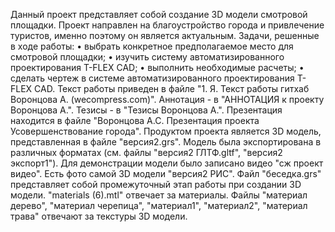 Данный проект представляет собой создание 3D модели смотровой площадки.
Проект направлен на благоустройство города и привлечение туристов, именно поэтому он является актуальным.
Задачи, решенные в ходе работы:
•	выбрать конкретное предполагаемое место для смотровой площадки;
•	изучить систему автоматизированного проектирования T-FLEX CAD;
•	выполнить необходимые расчеты;
•	сделать чертеж в системе автоматизированного проектирования T-FLEX CAD.
Текст работы приведен в файле "1. Я. Текст работы гитхаб Воронцова А. (wecompress.com)". 
Аннотация - в "АННОТАЦИЯ к проекту Воронцова А.".
Тезисы - в "Тезисы Воронцова А.".
Презентация находится в файле "Воронцова А.С. Презентация проекта Усовершенствование города".
Продуктом проекта является 3D модель, представленная в файле "версия2.grs".
Модель была экспортирована в различных форматах (см. файлы "версия2 ГЛТФ.gltf", "версия2 экспорт1").
Для демонстрации модели было записано видео "сж проект видео".
Есть фото самой 3D модели "версия2 РИС".
Файл "беседка.grs" представляет собой промежуточный этап работы при создании 3D модели.
"materials (6).mtl" отвечает за материалы.
Файлы "материал дерево", "материал черепица", "материал1", "материал2", "материал трава" отвечают за текстуры 3D модели.
